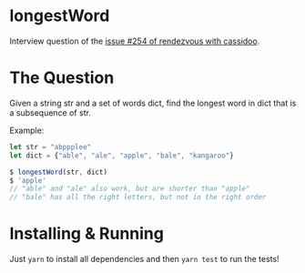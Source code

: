 # longestWord

Interview question of the [issue #254 of rendezvous with cassidoo](https://buttondown.email/cassidoo/archive/fight-for-the-things-that-you-care-about-but-do/).

# The Question

Given a string str and a set of words dict, find the longest word in dict that is a subsequence of str.

Example:
```js
let str = "abppplee"
let dict = {"able", "ale", "apple", "bale", "kangaroo"}

$ longestWord(str, dict)
$ 'apple'
// "able" and "ale" also work, but are shorter than "apple"
// "bale" has all the right letters, but not in the right order
```

# Installing & Running

Just `yarn` to install all dependencies and then `yarn test` to run the tests!
